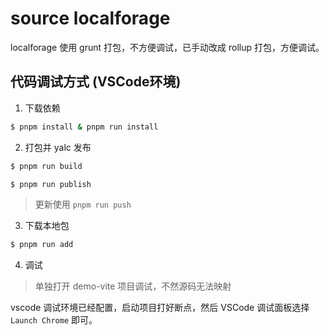 # source localforage

localforage 使用 grunt 打包，不方便调试，已手动改成 rollup 打包，方便调试。

## 代码调试方式 (VSCode环境)

1. 下载依赖

```bash
$ pnpm install & pnpm run install
```

2. 打包并 yalc 发布

```bash
$ pnpm run build

$ pnpm run publish
```

> 更新使用 `pnpm run push`


3. 下载本地包

```bash
$ pnpm run add
```

4. 调试

> 单独打开 demo-vite 项目调试，不然源码无法映射

vscode 调试环境已经配置，启动项目打好断点，然后 VSCode 调试面板选择 `Launch Chrome` 即可。
